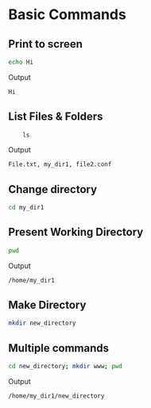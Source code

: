 # Basic Commands

## Print to screen
````bash
echo Hi  
 ````
 Output
 ````bash
Hi  
 ````
## List Files & Folders
````bash
    ls
````
 Output
 ````bash
 File.txt, my_dir1, file2.conf
````
## Change directory
````bash
cd my_dir1
````
## Present Working Directory
````bash
pwd
````
Output
````bash
/home/my_dir1
````
## Make Directory
````bash
mkdir new_directory
````
## Multiple commands
````bash
cd new_directory; mkdir www; pwd
````
Output
````bash
/home/my_dir1/new_directory
````